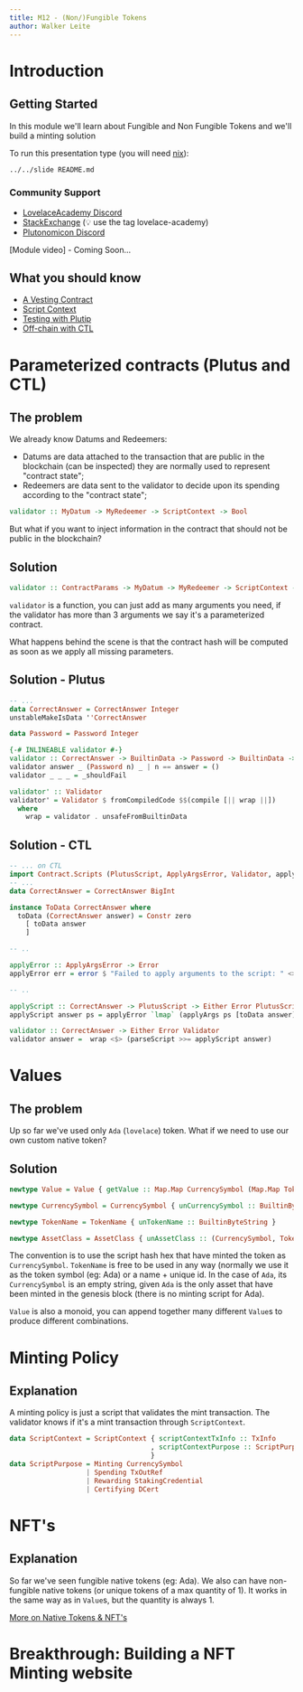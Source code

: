 ```yaml
---
title: M12 - (Non/)Fungible Tokens
author: Walker Leite
---
```

# Introduction

## Getting Started

In this module we'll learn about Fungible and Non Fungible Tokens and we'll build a minting solution

To run this presentation type (you will need [nix](https://nixos.org)):

```sh
../../slide README.md
```

### Community Support

- [LovelaceAcademy Discord](https://discord.gg/fWP9eGdfZ8)
- [StackExchange](https://cardano.stackexchange.com/) (:bulb: use the tag lovelace-academy)
- [Plutonomicon Discord](https://discord.gg/gGFdGaUE)

[Module video] - Coming Soon...

## What you should know

- [A Vesting Contract](modules/M11-a-vesting-contract-ii)
- [Script Context](modules/M10-a-vesting-contract-i)
- [Testing with Plutip](modules/M09-going-live)
- [Off-chain with CTL](modules/M08-bring-it-on)

# Parameterized contracts (Plutus and CTL)

## The problem

We already know Datums and Redeemers:

- Datums are data attached to the transaction that are public in the blockchain (can be inspected) they are normally used to represent "contract state";
- Redeemers are data sent to the validator to decide upon its spending according to the "contract state";

```haskell
validator :: MyDatum -> MyRedeemer -> ScriptContext -> Bool
```

But what if you want to inject information in the contract that should not be public in the blockchain?

## Solution

```haskell
validator :: ContractParams -> MyDatum -> MyRedeemer -> ScriptContext -> Bool
```

`validator` is a function, you can just add as many arguments you need, if the validator has more than 3 arguments we say it's a parameterized contract.

What happens behind the scene is that the contract hash will be computed as soon as we apply all missing parameters.

## Solution - Plutus

```haskell
-- ...
data CorrectAnswer = CorrectAnswer Integer
unstableMakeIsData ''CorrectAnswer

data Password = Password Integer

{-# INLINEABLE validator #-}
validator :: CorrectAnswer -> BuiltinData -> Password -> BuiltinData -> ()
validator answer _ (Password n) _ | n == answer = ()
validator _ _ _ = _shouldFail

validator' :: Validator
validator' = Validator $ fromCompiledCode $$(compile [|| wrap ||])
  where
    wrap = validator . unsafeFromBuiltinData
```

## Solution - CTL

```purescript
-- ... on CTL
import Contract.Scripts (PlutusScript, ApplyArgsError, Validator, applyArgs)
-- ...
data CorrectAnswer = CorrectAnswer BigInt

instance ToData CorrectAnswer where
  toData (CorrectAnswer answer) = Constr zero
    [ toData answer
    ]

-- ..

applyError :: ApplyArgsError -> Error
applyError err = error $ "Failed to apply arguments to the script: " <> show err

-- ..

applyScript :: CorrectAnswer -> PlutusScript -> Either Error PlutusScript
applyScript answer ps = applyError `lmap` (applyArgs ps [toData answer])

validator :: CorrectAnswer -> Either Error Validator
validator answer =  wrap <$> (parseScript >>= applyScript answer)
```

# Values

## The problem

Up so far we've used only `Ada` (`lovelace`) token. What if we need to use our own custom native token?

## Solution

```haskell
newtype Value = Value { getValue :: Map.Map CurrencySymbol (Map.Map TokenName Integer) }

newtype CurrencySymbol = CurrencySymbol { unCurrencySymbol :: BuiltinByteString }

newtype TokenName = TokenName { unTokenName :: BuiltinByteString }

newtype AssetClass = AssetClass { unAssetClass :: (CurrencySymbol, TokenName) }
```

The convention is to use the script hash hex that have minted the token as `CurrencySymbol`. `TokenName` is free to be used in any way (normally we use it as the token symbol (eg: Ada) or a name + unique id. In the case of `Ada`, its `CurrencySymbol` is an empty string, given `Ada` is the only asset that have been minted in the genesis block (there is no minting script for Ada).

`Value` is also a monoid, you can append together many different `Value`s to produce different combinations.

# Minting Policy

## Explanation

A minting policy is just a script that validates the mint transaction. The validator knows if it's a mint transaction through `ScriptContext`.

```haskell
data ScriptContext = ScriptContext { scriptContextTxInfo :: TxInfo
                                   , scriptContextPurpose :: ScriptPurpose
                                   }
data ScriptPurpose = Minting CurrencySymbol
                   | Spending TxOutRef
                   | Rewarding StakingCredential
                   | Certifying DCert
```

# NFT's

## Explanation

So far we've seen fungible native tokens (eg: Ada). We also can have non-fungible native tokens (or unique tokens of a max quantity of 1). It works in the same way as in `Value`s, but the quantity is always 1.

[More on Native Tokens & NFT's](https://plutus-pioneer-program.readthedocs.io/en/latest/pioneer/week5.html)

# Breakthrough: Building a NFT Minting website
